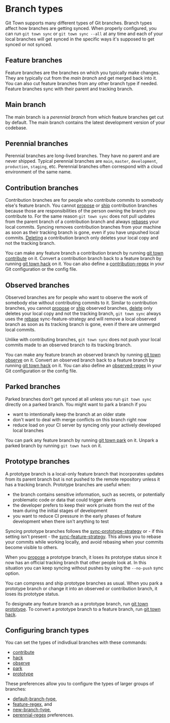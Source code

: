 # Branch types

Git Town supports many different types of Git branches. Branch types affect how
branches are getting synced. When properly configured, you can run
`git town sync` or `git town sync --all` at any time and each of your local
branches will get synced in the specific ways it's supposed to get synced or not
synced.

## Feature branches

Feature branches are the branches on which you typically make changes. They are
typically cut from the _main branch_ and get merged back into it. You can also
cut feature branches from any other branch type if needed. Feature branches sync
with their parent and tracking branch.

## Main branch

The main branch is a _perennial branch_ from which feature branches get cut by
default. The main branch contains the latest development version of your
codebase.

## Perennial branches

Perennial branches are long-lived branches. They have no parent and are never
shipped. Typical perennial branches are `main`, `master`, `development`,
`production`, `staging`, etc. Perennial branches often correspond with a cloud
environment of the same name.

## Contribution branches

Contribution branches are for people who contribute commits to somebody else's
feature branch. You cannot [propose](commands/propose.md) or
[ship](commands/ship.md) contribution branches because those are
responsibilities of the person owning the branch you contribute to. For the same
reason `git town sync` does not pull updates from the parent branch of a
contribution branch and always
[rebases](preferences/sync-feature-strategy.md#rebase) your local commits.
Syncing removes contribution branches from your machine as soon as their
tracking branch is gone, even if you have unpushed local commits.
[Deleting](commands/delete.md) a contribution branch only deletes your local
copy and not the tracking branch.

You can make any feature branch a contribution branch by running
[git town contribute](commands/contribute.md) on it. Convert a contribution
branch back to a feature branch by running [git town hack](commands/hack.md) on
it. You can also define a
[contribution-regex](preferences/contribution-regex.md) in your Git
configuration or the config file.

## Observed branches

Observed branches are for people who want to observe the work of somebody else
without contributing commits to it. Similar to contribution branches, you cannot
[propose](commands/propose.md) or [ship](commands/ship.md) observed branches,
[delete](commands/delete.md) only deletes your local copy and not the tracking
branch, `git town sync` always uses the
[rebase](preferences/sync-feature-strategy.md#rebase) sync-feature-strategy and
will remove a local observed branch as soon as its tracking branch is gone, even
if there are unmerged local commits.

Unlike with contributing branches, `git town sync` does not push your local
commits made to an observed branch to its tracking branch.

You can make any feature branch an observed branch by running
[git town observe](commands/observe.md) on it. Convert an observed branch back
to a feature branch by running [git town hack](commands/hack.md) on it. You can
also define an [observed-regex](preferences/observed-regex.md) in your Git
configuration or the config file.

## Parked branches

Parked branches don't get synced at all unless you run `git town sync` directly
on a parked branch. You might want to park a branch if you

- want to intentionally keep the branch at an older state
- don't want to deal with merge conflicts on this branch right now
- reduce load on your CI server by syncing only your actively developed local
  branches

You can park any feature branch by running [git town park](commands/park.md) on
it. Unpark a parked branch by running `git town hack` on it.

## Prototype branches

A prototype branch is a local-only feature branch that incorporates updates from
its parent branch but is not pushed to the remote repository unless it has a
tracking branch. Prototype branches are useful when:

- the branch contains sensitive information, such as secrets, or potentially
  problematic code or data that could trigger alerts
- the developer prefers to keep their work private from the rest of the team
  during the initial stages of development
- you want to reduce CI pressure in the early phases of feature development when
  there isn't anything to test

Syncing prototype branches follows the
[sync-prototype-strategy](preferences/sync-prototype-strategy.md) or - if this
setting isn't present - the
[sync-feature-strategy](preferences/sync-feature-strategy.md). This allows you
to rebase your commits while working locally, and avoid rebasing when your
commits become visible to others.

When you [propose](commands/propose.md) a prototype branch, it loses its
prototype status since it now has an official tracking branch that other people
look at. In this situation you can keep syncing without pushes by using the
`--no-push` sync option.

You can compress and ship prototype branches as usual. When you park a prototype
branch or change it into an observed or contribution branch, it loses its
prototype status.

To designate any feature branch as a prototype branch, run
[git town prototype](commands/prototype.md). To convert a prototype branch to a
feature branch, run [git town hack](commands/hack.md).

## Configuring branch types

You can set the types of indivdiual branches with these commands:

- [contribute](commands/contribute.md)
- [hack](commands/hack.md)
- [observe](commands/observe.md)
- [park](commands/park.md)
- [prototype](commands/prototype.md)

These preferences allow you to configure the types of larger groups of branches:

- [default-branch-type](preferences/default-branch-type.md),
- [feature-regex](preferences/feature-regex.md), and
- [new-branch-type](preferences/new-branch-type.md),
- [perennial-regex](preferences/perennial-regex.md) preferences.

